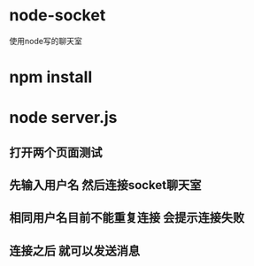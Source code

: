 # node-socket
使用node写的聊天室

# npm install
# node server.js

## 打开两个页面测试
## 先输入用户名  然后连接socket聊天室
## 相同用户名目前不能重复连接  会提示连接失败
## 连接之后  就可以发送消息